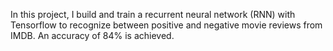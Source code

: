 In this project, I build and train a recurrent neural network (RNN) with Tensorflow to recognize between positive and negative movie reviews from IMDB. An accuracy of 84% is achieved.

